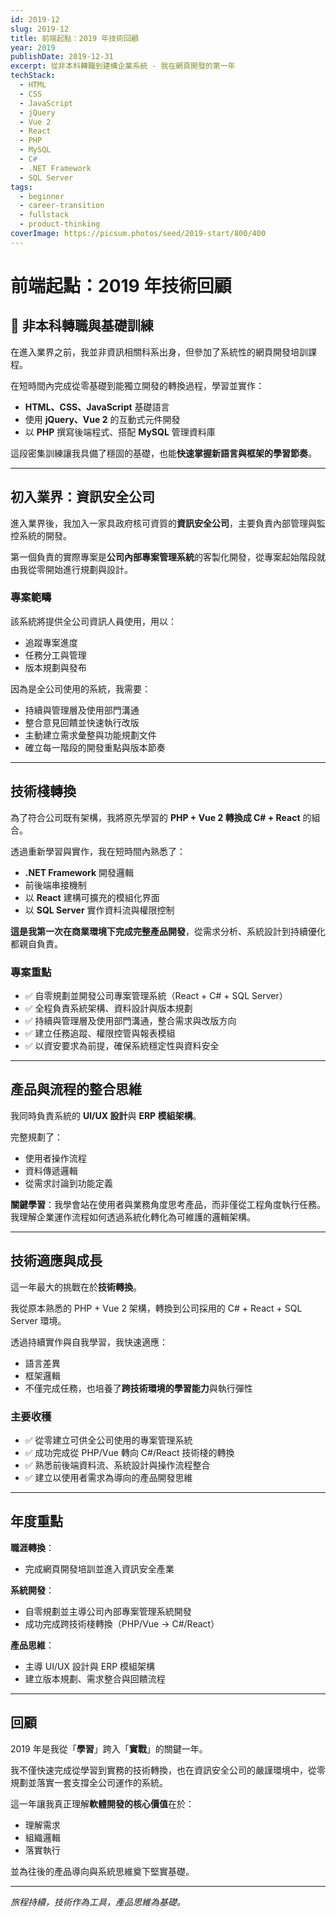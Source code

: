 ```yaml
---
id: 2019-12
slug: 2019-12
title: 前端起點：2019 年技術回顧
year: 2019
publishDate: 2019-12-31
excerpt: 從非本科轉職到建構企業系統 - 我在網頁開發的第一年
techStack:
  - HTML
  - CSS
  - JavaScript
  - jQuery
  - Vue 2
  - React
  - PHP
  - MySQL
  - C#
  - .NET Framework
  - SQL Server
tags:
  - beginner
  - career-transition
  - fullstack
  - product-thinking
coverImage: https://picsum.photos/seed/2019-start/800/400
---
```


# 前端起點：2019 年技術回顧

## 🌱 非本科轉職與基礎訓練

在進入業界之前，我並非資訊相關科系出身，但參加了系統性的網頁開發培訓課程。

在短時間內完成從零基礎到能獨立開發的轉換過程，學習並實作：
- **HTML、CSS、JavaScript** 基礎語言
- 使用 **jQuery、Vue 2** 的互動式元件開發
- 以 **PHP** 撰寫後端程式、搭配 **MySQL** 管理資料庫

這段密集訓練讓我具備了穩固的基礎，也能**快速掌握新語言與框架的學習節奏**。

---

## 初入業界：資訊安全公司

進入業界後，我加入一家具政府核可資質的**資訊安全公司**，主要負責內部管理與監控系統的開發。

第一個負責的實際專案是**公司內部專案管理系統**的客製化開發，從專案起始階段就由我從零開始進行規劃與設計。

### 專案範疇

該系統將提供全公司資訊人員使用，用以：
- 追蹤專案進度
- 任務分工與管理
- 版本規劃與發布

因為是全公司使用的系統，我需要：
- 持續與管理層及使用部門溝通
- 整合意見回饋並快速執行改版
- 主動建立需求彙整與功能規劃文件
- 確立每一階段的開發重點與版本節奏

---

## 技術棧轉換

為了符合公司既有架構，我將原先學習的 **PHP + Vue 2 轉換成 C# + React** 的組合。

透過重新學習與實作，我在短時間內熟悉了：
- **.NET Framework** 開發邏輯
- 前後端串接機制
- 以 **React** 建構可擴充的模組化界面
- 以 **SQL Server** 實作資料流與權限控制

**這是我第一次在商業環境下完成完整產品開發**，從需求分析、系統設計到持續優化都親自負責。

### 專案重點

- ✅ 自零規劃並開發公司專案管理系統（React + C# + SQL Server）
- ✅ 全程負責系統架構、資料設計與版本規劃
- ✅ 持續與管理層及使用部門溝通，整合需求與改版方向
- ✅ 建立任務追蹤、權限控管與報表模組
- ✅ 以資安要求為前提，確保系統穩定性與資料安全

---

## 產品與流程的整合思維

我同時負責系統的 **UI/UX 設計**與 **ERP 模組架構**。

完整規劃了：
- 使用者操作流程
- 資料傳遞邏輯
- 從需求討論到功能定義

**關鍵學習**：我學會站在使用者與業務角度思考產品，而非僅從工程角度執行任務。我理解企業運作流程如何透過系統化轉化為可維護的邏輯架構。

---

## 技術適應與成長

這一年最大的挑戰在於**技術轉換**。

我從原本熟悉的 PHP + Vue 2 架構，轉換到公司採用的 C# + React + SQL Server 環境。

透過持續實作與自我學習，我快速適應：
- 語言差異
- 框架邏輯
- 不僅完成任務，也培養了**跨技術環境的學習能力**與執行彈性

### 主要收穫

- ✅ 從零建立可供全公司使用的專案管理系統
- ✅ 成功完成從 PHP/Vue 轉向 C#/React 技術棧的轉換
- ✅ 熟悉前後端資料流、系統設計與操作流程整合
- ✅ 建立以使用者需求為導向的產品開發思維

---

## 年度重點

**職涯轉換**：
- 完成網頁開發培訓並進入資訊安全產業

**系統開發**：
- 自零規劃並主導公司內部專案管理系統開發
- 成功完成跨技術棧轉換（PHP/Vue → C#/React）

**產品思維**：
- 主導 UI/UX 設計與 ERP 模組架構
- 建立版本規劃、需求整合與回饋流程

---

## 回顧

2019 年是我從「**學習**」跨入「**實戰**」的關鍵一年。

我不僅快速完成從學習到實務的技術轉換，也在資訊安全公司的嚴謹環境中，從零規劃並落實一套支撐全公司運作的系統。

這一年讓我真正理解**軟體開發的核心價值**在於：
- 理解需求
- 組織邏輯
- 落實執行

並為往後的產品導向與系統思維奠下堅實基礎。

---

_旅程持續，技術作為工具，產品思維為基礎。_
